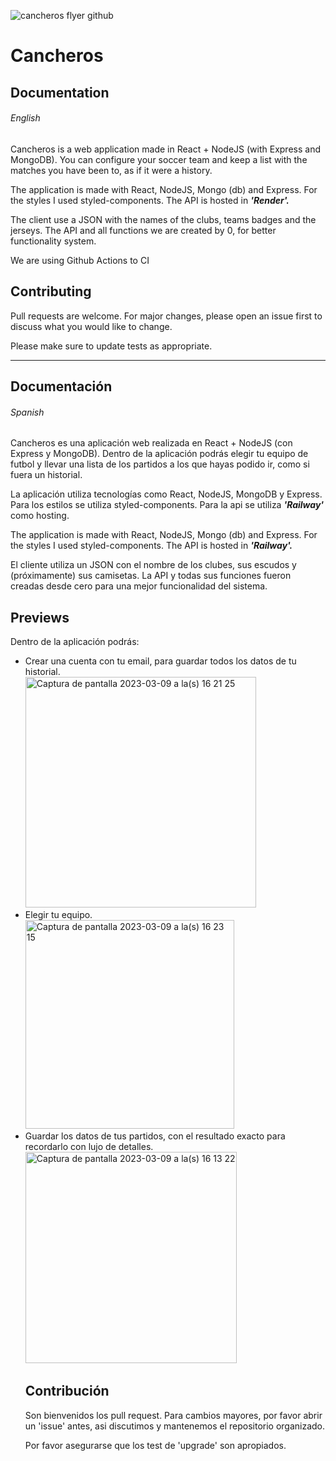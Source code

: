 
![cancheros flyer github](https://user-images.githubusercontent.com/78186062/217568933-f4fa05e5-7fae-42ae-bbc3-1c493e50bf14.png)

# Cancheros

## Documentation
<h6>English</h6>

Cancheros is a web application made in React + NodeJS (with Express and MongoDB). 
You can configure your soccer team and keep a list with the matches you have been to, as if it were a history.

The application is made with React, NodeJS, Mongo (db) and Express. For the styles I used styled-components.
The API is hosted in <b><i>'Render'.</i></b>

The client use a JSON with the names of the clubs, teams badges and the jerseys.
The API and all functions we are created by 0, for better functionality system.

We are using Github Actions to CI 

## Contributing

Pull requests are welcome. For major changes, please open an issue first
to discuss what you would like to change.

Please make sure to update tests as appropriate.

<hr>


## Documentación
<h6>Spanish</h6>

Cancheros es una aplicación web realizada en React + NodeJS (con Express y MongoDB).
Dentro de la aplicación podrás elegir tu equipo de futbol y llevar una lista de los partidos a los que hayas podido ir, como si fuera un historial.

La aplicación utiliza tecnologías como React, NodeJS, MongoDB y Express. Para los estilos se utiliza styled-components.
Para la api se utiliza <b><i>'Railway'</i></b> como hosting.

The application is made with React, NodeJS, Mongo (db) and Express. For the styles I used styled-components.
The API is hosted in <b><i>'Railway'.</i></b>

El cliente utiliza un JSON con el nombre de los clubes, sus escudos y (próximamente) sus camisetas.
La API y todas sus funciones fueron creadas desde cero para una mejor funcionalidad del sistema.

## Previews

Dentro de la aplicación podrás:
<ul>
<li> Crear una cuenta con tu email, para guardar todos los datos de tu historial.<br>
<img width="369" alt="Captura de pantalla 2023-03-09 a la(s) 16 21 25" src="https://user-images.githubusercontent.com/78186062/224132231-a1725a27-9dea-4807-9a12-c29b8cb1fc55.png">
</li>

<li>
Elegir tu equipo.<br>
<img width="334" alt="Captura de pantalla 2023-03-09 a la(s) 16 23 15" src="https://user-images.githubusercontent.com/78186062/224132743-7ba234a8-0e13-4e66-afe0-003edf1716a2.png">
</li>

<li>
Guardar los datos de tus partidos, con el resultado exacto para recordarlo con lujo de detalles.
<img width="338" alt="Captura de pantalla 2023-03-09 a la(s) 16 13 22" src="https://user-images.githubusercontent.com/78186062/224131393-763dc98a-84a0-49e3-aafb-ed0e7d19f487.png">
</li>

</u>




## Contribución

Son bienvenidos los pull request. Para cambios mayores, por favor abrir un 'issue' antes,
asi discutimos y mantenemos el repositorio organizado.

Por favor asegurarse que los test de 'upgrade' son apropiados.

